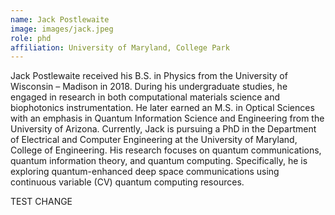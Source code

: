 ```yaml
---
name: Jack Postlewaite
image: images/jack.jpeg
role: phd
affiliation: University of Maryland, College Park
---
```


Jack Postlewaite received his B.S. in Physics from the University of Wisconsin – Madison in 2018. During his undergraduate studies, he engaged in research in both computational materials science and biophotonics instrumentation. He later earned an M.S. in Optical Sciences with an emphasis in Quantum Information Science and Engineering from the University of Arizona.  Currently, Jack is pursuing a PhD in the Department of Electrical and Computer Engineering at the University of Maryland, College of Engineering. His research focuses on quantum communications, quantum information theory, and quantum computing. Specifically, he is exploring quantum-enhanced deep space communications using continuous variable (CV) quantum computing resources.

TEST CHANGE